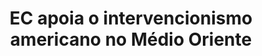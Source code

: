 ---
title: "EC apoia o intervencionismo americano no Médio Oriente"
infoslide: ""
round: "Round 3"
weight: 3
videos: []
tags: ['International Relations', 'Security, War and Military', 'Middle East']
layout: "motion"
categories: ["motions"]
---